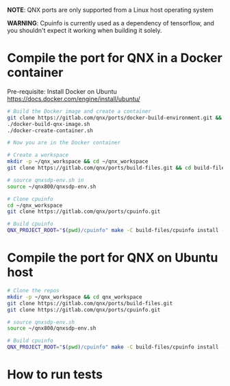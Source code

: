 **NOTE**: QNX ports are only supported from a Linux host operating system

**WARNING**: Cpuinfo is currently used as a dependency of tensorflow, and you shouldn't expect it working when building it solely.

# Compile the port for QNX in a Docker container

Pre-requisite: Install Docker on Ubuntu https://docs.docker.com/engine/install/ubuntu/
```bash
# Build the Docker image and create a container
git clone https://gitlab.com/qnx/ports/docker-build-environment.git && cd docker-build-environment
./docker-build-qnx-image.sh
./docker-create-container.sh

# Now you are in the Docker container

# Create a workspace
mkdir -p ~/qnx_workspace && cd ~/qnx_workspace
git clone https://gitlab.com/qnx/ports/build-files.git && cd build-files

# source qnxsdp-env.sh in
source ~/qnx800/qnxsdp-env.sh

# Clone cpuinfo
cd ~/qnx_workspace
git clone https://gitlab.com/qnx/ports/cpuinfo.git

# Build cpuinfo
QNX_PROJECT_ROOT="$(pwd)/cpuinfo" make -C build-files/cpuinfo install -j$(nproc)
```

# Compile the port for QNX on Ubuntu host
```bash
# Clone the repos
mkdir -p ~/qnx_workspace && cd qnx_workspace
git clone https://gitlab.com/qnx/ports/build-files.git
git clone https://gitlab.com/qnx/ports/cpuinfo.git

# source qnxsdp-env.sh
source ~/qnx800/qnxsdp-env.sh

# Build cpuinfo
QNX_PROJECT_ROOT="$(pwd)/cpuinfo" make -C build-files/cpuinfo install -j$(nproc)
```

# How to run tests
